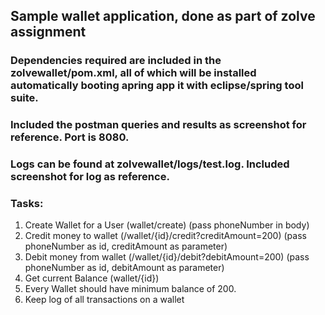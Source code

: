 ## Sample wallet application, done as part of zolve assignment
### Dependencies required are included in the zolvewallet/pom.xml, all of which will be installed automatically booting apring app it with eclipse/spring tool suite.
### Included the postman queries and results as screenshot for reference. Port is 8080.
### Logs can be found at zolvewallet/logs/test.log. Included screenshot for log as reference.

### Tasks:
1. Create Wallet for a User (wallet/create) (pass phoneNumber in body)
2. Credit money to wallet (/wallet/{id}/credit?creditAmount=200) (pass phoneNumber as id, creditAmount as parameter)
3. Debit money from wallet (/wallet/{id}/debit?debitAmount=200) (pass phoneNumber as id, debitAmount as parameter)
4. Get current Balance (wallet/{id})
5. Every Wallet should have minimum balance of 200.
6. Keep log of all transactions on a wallet
